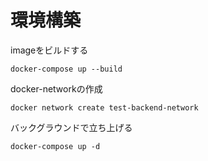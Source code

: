 # 環境構築

imageをビルドする

```
docker-compose up --build
```

docker-networkの作成

```
docker network create test-backend-network
```

バックグラウンドで立ち上げる

```
docker-compose up -d
```

